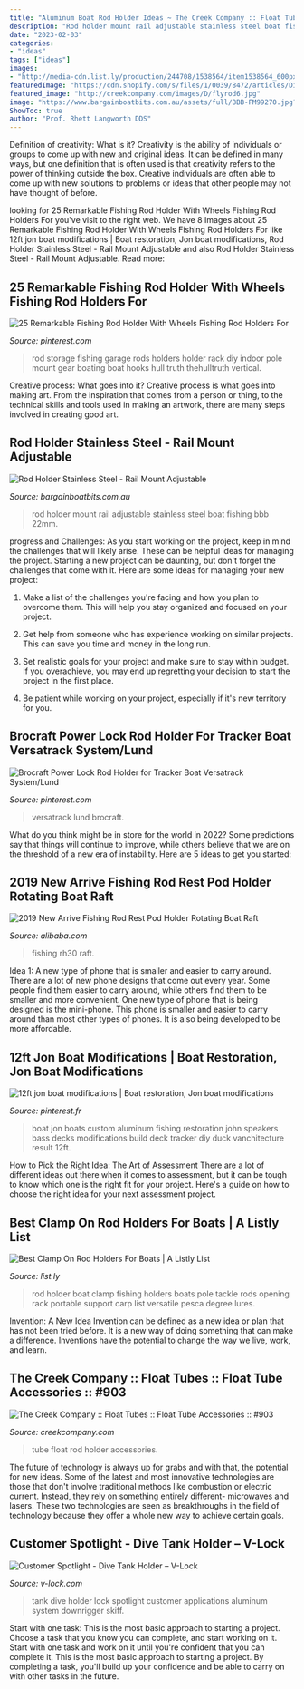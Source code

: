 ```yaml
---
title: "Aluminum Boat Rod Holder Ideas ~ The Creek Company :: Float Tubes :: Float Tube Accessories :: #903"
description: "Rod holder mount rail adjustable stainless steel boat fishing bbb 22mm"
date: "2023-02-03"
categories:
- "ideas"
tags: ["ideas"]
images:
- "http://media-cdn.list.ly/production/244708/1538564/item1538564_600px.jpeg?ver=3728428981"
featuredImage: "https://cdn.shopify.com/s/files/1/0039/8472/articles/Divw_Tank_V-Lock2_1200x1200.jpg?v=1536085018"
featured_image: "http://creekcompany.com/images/D/flyrod6.jpg"
image: "https://www.bargainboatbits.com.au/assets/full/BBB-FM99270.jpg?20200707030839"
ShowToc: true
author: "Prof. Rhett Langworth DDS"
---
```



Definition of creativity: What is it?
Creativity is the ability of individuals or groups to come up with new and original ideas. It can be defined in many ways, but one definition that is often used is that creativity refers to the power of thinking outside the box. Creative individuals are often able to come up with new solutions to problems or ideas that other people may not have thought of before.

	

		
looking for 25 Remarkable Fishing Rod Holder With Wheels Fishing Rod Holders For you've visit to the right web. We have 8 Images about 25 Remarkable Fishing Rod Holder With Wheels Fishing Rod Holders For like 12ft jon boat modifications | Boat restoration, Jon boat modifications, Rod Holder Stainless Steel - Rail Mount Adjustable and also Rod Holder Stainless Steel - Rail Mount Adjustable. Read more:
		
    
## 25 Remarkable Fishing Rod Holder With Wheels Fishing Rod Holders For

<img loading=lazy src="https://i.pinimg.com/736x/f7/d7/da/f7d7da53acb3d53a3d890c8a3f8afb16.jpg" onerror="this.onerror=null;this.src='https://tse4.mm.bing.net/th?id=OIP.qLhIt0fd17frQLuATHD7nQHaFj&amp;pid=15.1';" alt="25 Remarkable Fishing Rod Holder With Wheels Fishing Rod Holders For">

_Source: pinterest.com_

>rod storage fishing garage rods holders holder rack diy indoor pole mount gear boating boat hooks hull truth thehulltruth vertical. 

	

Creative process: What goes into it?
Creative process is what goes into making art. From the inspiration that comes from a person or thing, to the technical skills and tools used in making an artwork, there are many steps involved in creating good art.

    
## Rod Holder Stainless Steel - Rail Mount Adjustable

<img loading=lazy src="https://www.bargainboatbits.com.au/assets/full/BBB-FM99270.jpg?20200707030839" onerror="this.onerror=null;this.src='https://tse3.mm.bing.net/th?id=OIP.SuJTyXVCAg9_2Ut5tEhiGgHaG7&amp;pid=15.1';" alt="Rod Holder Stainless Steel - Rail Mount Adjustable">

_Source: bargainboatbits.com.au_

>rod holder mount rail adjustable stainless steel boat fishing bbb 22mm. 

	

progress and Challenges: As you start working on the project, keep in mind the challenges that will likely arise. These can be helpful ideas for managing the project.
Starting a new project can be daunting, but don't forget the challenges that come with it. Here are some ideas for managing your new project:
1. Make a list of the challenges you're facing and how you plan to overcome them. This will help you stay organized and focused on your project.

2. Get help from someone who has experience working on similar projects. This can save you time and money in the long run.

3. Set realistic goals for your project and make sure to stay within budget. If you overachieve, you may end up regretting your decision to start the project in the first place.

4. Be patient while working on your project, especially if it's new territory for you.

    
## Brocraft Power Lock Rod Holder For Tracker Boat Versatrack System/Lund

<img loading=lazy src="https://i.pinimg.com/736x/1f/e6/33/1fe633ecfafa3566e0b45341306603ea.jpg" onerror="this.onerror=null;this.src='https://tse4.mm.bing.net/th?id=OIP.oFEi-hCKGoCTN_a3-dxLHAHaLh&amp;pid=15.1';" alt="Brocraft Power Lock Rod Holder for Tracker Boat Versatrack System/Lund">

_Source: pinterest.com_

>versatrack lund brocraft. 

	

What do you think might be in store for the world in 2022? Some predictions say that things will continue to improve, while others believe that we are on the threshold of a new era of instability. Here are 5 ideas to get you started: 

    
## 2019 New Arrive Fishing Rod Rest Pod Holder Rotating Boat Raft

<img loading=lazy src="https://sc01.alicdn.com/kf/H92c4bc01a84847c29be88b4a2a26be77j/2638026/H92c4bc01a84847c29be88b4a2a26be77j.jpg" onerror="this.onerror=null;this.src='https://tse1.mm.bing.net/th?id=OIP.7kumGvgYvh7VlI2KsF2vhwHaHa&amp;pid=15.1';" alt="2019 New Arrive Fishing Rod Rest Pod Holder Rotating Boat Raft">

_Source: alibaba.com_

>fishing rh30 raft. 

	

Idea 1: A new type of phone that is smaller and easier to carry around.
There are a lot of new phone designs that come out every year. Some people find them easier to carry around, while others find them to be smaller and more convenient. One new type of phone that is being designed is the mini-phone. This phone is smaller and easier to carry around than most other types of phones. It is also being developed to be more affordable.

    
## 12ft Jon Boat Modifications | Boat Restoration, Jon Boat Modifications

<img loading=lazy src="https://i.pinimg.com/736x/4b/cf/21/4bcf213dd7ccb1cdd04ba0a655444405.jpg" onerror="this.onerror=null;this.src='https://tse1.mm.bing.net/th?id=OIP.aRv4YCVifLGtc0BOBDtDPQHaFj&amp;pid=15.1';" alt="12ft jon boat modifications | Boat restoration, Jon boat modifications">

_Source: pinterest.fr_

>boat jon boats custom aluminum fishing restoration john speakers bass decks modifications build deck tracker diy duck vanchitecture result 12ft. 

	

How to Pick the Right Idea: The Art of Assessment
There are a lot of different ideas out there when it comes to assessment, but it can be tough to know which one is the right fit for your project. Here's a guide on how to choose the right idea for your next assessment project.

    
## Best Clamp On Rod Holders For Boats | A Listly List

<img loading=lazy src="http://media-cdn.list.ly/production/244708/1538564/item1538564_600px.jpeg?ver=3728428981" onerror="this.onerror=null;this.src='https://tse4.mm.bing.net/th?id=OIP.4j3AU96DlBVPz_cjqnSMhwHaHa&amp;pid=15.1';" alt="Best Clamp On Rod Holders For Boats | A Listly List">

_Source: list.ly_

>rod holder boat clamp fishing holders boats pole tackle rods opening rack portable support carp list versatile pesca degree lures. 

	

Invention: A New Idea
Invention can be defined as a new idea or plan that has not been tried before. It is a new way of doing something that can make a difference. Inventions have the potential to change the way we live, work, and learn.

    
## The Creek Company :: Float Tubes :: Float Tube Accessories :: #903

<img loading=lazy src="http://creekcompany.com/images/D/flyrod6.jpg" onerror="this.onerror=null;this.src='https://tse1.mm.bing.net/th?id=OIP.g2fNG06zT-J0bP8V2sKAJgHaJ4&amp;pid=15.1';" alt="The Creek Company :: Float Tubes :: Float Tube Accessories :: #903">

_Source: creekcompany.com_

>tube float rod holder accessories. 

	

The future of technology is always up for grabs and with that, the potential for new ideas. Some of the latest and most innovative technologies are those that don't involve traditional methods like combustion or electric current. Instead, they rely on something entirely different- microwaves and lasers. These two technologies are seen as breakthroughs in the field of technology because they offer a whole new way to achieve certain goals.

    
## Customer Spotlight - Dive Tank Holder – V-Lock

<img loading=lazy src="https://cdn.shopify.com/s/files/1/0039/8472/articles/Divw_Tank_V-Lock2_1200x1200.jpg?v=1536085018" onerror="this.onerror=null;this.src='https://tse2.mm.bing.net/th?id=OIP.ppfYaW_MKS3_YgBfsaMMqgHaJ4&amp;pid=15.1';" alt="Customer Spotlight - Dive Tank Holder – V-Lock">

_Source: v-lock.com_

>tank dive holder lock spotlight customer applications aluminum system downrigger skiff. 

	

Start with one task: This is the most basic approach to starting a project. Choose a task that you know you can complete, and start working on it.
Start with one task and work on it until you're confident that you can complete it. This is the most basic approach to starting a project. By completing a task, you'll build up your confidence and be able to carry on with other tasks in the future.

